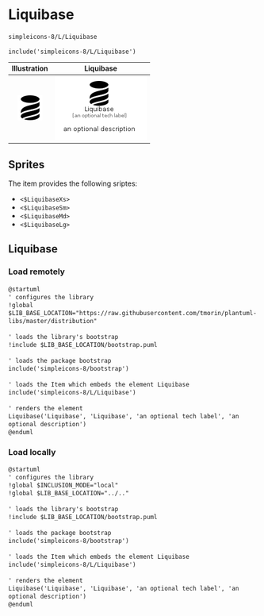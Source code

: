 # Liquibase


```text
simpleicons-8/L/Liquibase
```

```text
include('simpleicons-8/L/Liquibase')
```



| Illustration | Liquibase |
| :---: | :---: |
| ![illustration for Illustration](../../simpleicons-8/L/Liquibase.png) | ![illustration for Liquibase](../../simpleicons-8/L/Liquibase.Local.png) |



## Sprites
The item provides the following sriptes:

- `<$LiquibaseXs>`
- `<$LiquibaseSm>`
- `<$LiquibaseMd>`
- `<$LiquibaseLg>`





## Liquibase

### Load remotely
```plantuml
@startuml
' configures the library
!global $LIB_BASE_LOCATION="https://raw.githubusercontent.com/tmorin/plantuml-libs/master/distribution"

' loads the library's bootstrap
!include $LIB_BASE_LOCATION/bootstrap.puml

' loads the package bootstrap
include('simpleicons-8/bootstrap')

' loads the Item which embeds the element Liquibase
include('simpleicons-8/L/Liquibase')

' renders the element
Liquibase('Liquibase', 'Liquibase', 'an optional tech label', 'an optional description')
@enduml
```

### Load locally
```plantuml
@startuml
' configures the library
!global $INCLUSION_MODE="local"
!global $LIB_BASE_LOCATION="../.."

' loads the library's bootstrap
!include $LIB_BASE_LOCATION/bootstrap.puml

' loads the package bootstrap
include('simpleicons-8/bootstrap')

' loads the Item which embeds the element Liquibase
include('simpleicons-8/L/Liquibase')

' renders the element
Liquibase('Liquibase', 'Liquibase', 'an optional tech label', 'an optional description')
@enduml
```

